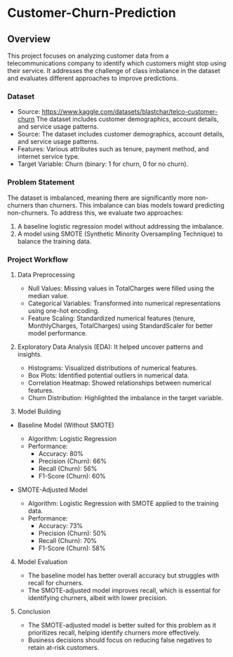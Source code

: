 # Customer-Churn-Prediction
## Overview
This project focuses on analyzing customer data from a telecommunications company to identify which customers might stop using their service. It addresses the challenge of class imbalance in the dataset and evaluates different approaches to improve predictions.

### Dataset
* Source: https://www.kaggle.com/datasets/blastchar/telco-customer-churn  The dataset includes customer demographics, account details, and service usage patterns.
* Source:   The dataset includes customer demographics, account details, and service usage patterns.
* Features: Various attributes such as tenure, payment method, and internet service type.
* Target Variable: Churn (binary: 1 for churn, 0 for no churn).

### Problem Statement
The dataset is imbalanced, meaning there are significantly more non-churners than churners. This imbalance can bias models toward predicting non-churners. To address this, we evaluate two approaches:
1. A baseline logistic regression model without addressing the imbalance.
2. A model using SMOTE (Synthetic Minority Oversampling Technique) to balance the training data.

### Project Workflow
1. Data Preprocessing
    * Null Values: Missing values in TotalCharges were filled using the median value.
    * Categorical Variables: Transformed into numerical representations using one-hot encoding.
    * Feature Scaling: Standardized numerical features (tenure, MonthlyCharges, TotalCharges) using StandardScaler for better model performance.

2. Exploratory Data Analysis (EDA):
   It helped uncover patterns and insights.
    * Histograms: Visualized distributions of numerical features.
    * Box Plots: Identified potential outliers in numerical data.
    * Correlation Heatmap: Showed relationships between numerical features.
    * Churn Distribution: Highlighted the imbalance in the target variable.

3. Model Building
 * Baseline Model (Without SMOTE)
    * Algorithm: Logistic Regression
    * Performance:
      * Accuracy: 80%
      * Precision (Churn): 66%
      * Recall (Churn): 56%
      * F1-Score (Churn): 60%

 * SMOTE-Adjusted Model
    * Algorithm: Logistic Regression with SMOTE applied to the training data.
    * Performance:
      * Accuracy: 73%
      * Precision (Churn): 50%
      * Recall (Churn): 70%
      * F1-Score (Churn): 58%
                
4. Model Evaluation
   * The baseline model has better overall accuracy but struggles with recall for churners.
   * The SMOTE-adjusted model improves recall, which is essential for identifying churners, albeit with lower precision.
     
5. Conclusion
   * The SMOTE-adjusted model is better suited for this problem as it prioritizes recall, helping identify churners more effectively.
   * Business decisions should focus on reducing false negatives to retain at-risk customers.
